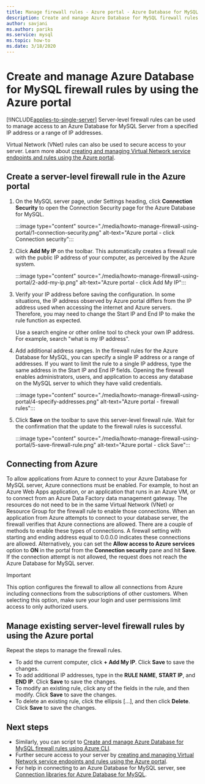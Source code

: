 ```yaml
---
title: Manage firewall rules - Azure portal - Azure Database for MySQL
description: Create and manage Azure Database for MySQL firewall rules using the Azure portal
author: savjani
ms.author: pariks
ms.service: mysql
ms.topic: how-to
ms.date: 3/18/2020
---
```

# Create and manage Azure Database for MySQL firewall rules by using the Azure portal

[!INCLUDE[applies-to-single-server](includes/applies-to-single-server.md)]
Server-level firewall rules can be used to manage access to an Azure Database for MySQL Server from a specified IP address or a range of IP addresses. 

Virtual Network (VNet) rules can also be used to secure access to your server. Learn more about [creating and managing Virtual Network service endpoints and rules using the Azure portal](howto-manage-vnet-using-portal.md).

## Create a server-level firewall rule in the Azure portal

1. On the MySQL server page, under Settings heading, click **Connection Security** to open the Connection Security page for the Azure Database for MySQL.

   :::image type="content" source="./media/howto-manage-firewall-using-portal/1-connection-security.png" alt-text="Azure portal - click Connection security":::

2. Click **Add My IP** on the toolbar. This automatically creates a firewall rule with the public IP address of your computer, as perceived by the Azure system.

   :::image type="content" source="./media/howto-manage-firewall-using-portal/2-add-my-ip.png" alt-text="Azure portal - click Add My IP":::

3. Verify your IP address before saving the configuration. In some situations, the IP address observed by Azure portal differs from the IP address used when accessing the internet and Azure servers. Therefore, you may need to change the Start IP and End IP to make the rule function as expected.

   Use a search engine or other online tool to check your own IP address. For example, search "what is my IP address".

4. Add additional address ranges. In the firewall rules for the Azure Database for MySQL, you can specify a single IP address or a range of addresses. If you want to limit the rule to a single IP address, type the same address in the Start IP and End IP fields. Opening the firewall enables administrators, users, and application to access any database on the MySQL server to which they have valid credentials.

   :::image type="content" source="./media/howto-manage-firewall-using-portal/4-specify-addresses.png" alt-text="Azure portal - firewall rules":::

5. Click **Save** on the toolbar to save this server-level firewall rule. Wait for the confirmation that the update to the firewall rules is  successful.

   :::image type="content" source="./media/howto-manage-firewall-using-portal/5-save-firewall-rule.png" alt-text="Azure portal - click Save":::

## Connecting from Azure
To allow applications from Azure to connect to your Azure Database for MySQL server, Azure connections must be enabled. For example, to host an Azure Web Apps application, or an application that runs in an Azure VM, or to connect from an Azure Data Factory data management gateway. The resources do not need to be in the same Virtual Network (VNet) or Resource Group for the firewall rule to enable those connections. When an application from Azure attempts to connect to your database server, the firewall verifies that Azure connections are allowed. There are a couple of methods to enable these types of connections. A firewall setting with starting and ending address equal to 0.0.0.0 indicates these connections are allowed. Alternatively, you can set the **Allow access to Azure services** option to **ON** in the portal from the **Connection security** pane and hit **Save**. If the connection attempt is not allowed, the request does not reach the Azure Database for MySQL server.

> [!IMPORTANT]
> This option configures the firewall to allow all connections from Azure including connections from the subscriptions of other customers. When selecting this option, make sure your login and user permissions limit access to only authorized users.
> 

## Manage existing server-level firewall rules by using the Azure portal
Repeat the steps to manage the firewall rules.
* To add the current computer, click **+ Add My IP**. Click **Save** to save the changes.
* To add additional IP addresses, type in the **RULE NAME**, **START IP**, and **END IP**. Click **Save** to save the changes.
* To modify an existing rule, click any of the fields in the rule, and then modify. Click **Save** to save the changes.
* To delete an existing rule, click the ellipsis […], and then click **Delete**. Click **Save** to save the changes.


## Next steps
- Similarly, you can script to [Create and manage Azure Database for MySQL firewall rules using Azure CLI](howto-manage-firewall-using-cli.md).
- Further secure access to your server by [creating and managing Virtual Network service endpoints and rules using the Azure portal](howto-manage-vnet-using-portal.md).
- For help in connecting to an Azure Database for MySQL server, see [Connection libraries for Azure Database for MySQL](./concepts-connection-libraries.md).                                                                                                                                                                                                                                                                                                                                                                                                                                                                                                                                                                                                                                                                                                                                                                                                                                                                                                                                                                                                                                                                                                                                                                                                                                                                                                                                                                                                                                                                                                                                                                                                                                                                                                                                                                                                                                                                                                                                                                                                                                                                                                                                                                                                                                                                                                                                                                                                                                                                                                                                                                                                                                                                                                                                                                                                                                                                                                                                                                                                                                                                                                                 
